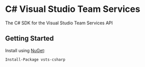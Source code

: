 # C# Visual Studio Team Services
The C# SDK for the Visual Studio Team Services API

## Getting Started
Install using [NuGet](https://www.nuget.org/packages/Vsts.Csharp):

```
Install-Package vsts-csharp
```
